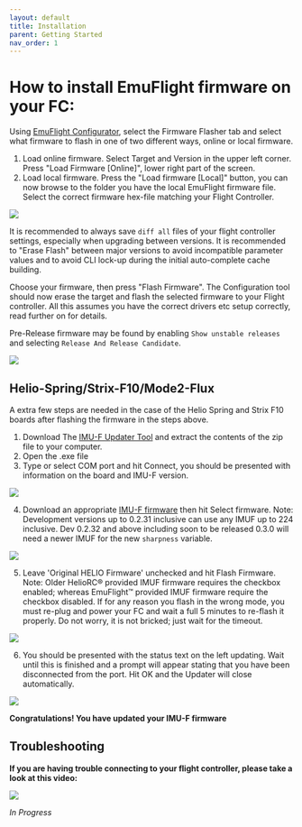```yaml
---
layout: default
title: Installation
parent: Getting Started
nav_order: 1
---
```


# How to install EmuFlight firmware on your FC:

Using [EmuFlight Configurator](https://github.com/emuflight/EmuConfigurator/releases), select the Firmware Flasher tab and select what firmware to flash in one of two different ways, online or local firmware.
  1. Load online firmware.
Select Target and Version in the upper left corner. Press "Load Firmware [Online]", lower right part of the screen.
  2. Load local firmware.
 Press the "Load firmware [Local]" button, you can now browse to the folder you have the local EmuFlight firmware file. Select the correct firmware hex-file matching your Flight Controller.

![](https://github.com/emuflight/emuflight/blob/master/docs/assets/images/emuconfig.png)

It is recommended to always save `diff all` files of your flight controller settings, especially when upgrading between versions.  It is recommended to "Erase Flash" between major versions to avoid incompatible parameter values and to avoid CLI lock-up during the initial auto-complete cache building.

Choose your firmware, then press "Flash Firmware".  The Configuration tool should now erase the target and flash the selected firmware to your Flight controller. All this assumes you have the correct drivers etc setup correctly, read further on for details.

Pre-Release firmware may be found by enabling `Show unstable releases` and selecting `Release And Release Candidate`.

![](https://github.com/emuflight/EmuFlight/wiki/images/show_unstable.png)

## Helio-Spring/Strix-F10/Mode2-Flux

A extra few steps are needed in the case of the Helio Spring and Strix F10 boards after flashing the firmware in the steps above.

1. Download The [IMU-F Updater Tool](https://github.com/emuflight/imu-f/releases/download/209/HELIO-IMU-F-Updater.zip) and extract the contents of the zip file to your computer.
2. Open the .exe file
3. Type or select COM port and hit Connect, you should be presented with information on the board and IMU-F version.

![](https://github.com/emuflight/EmuFlight-Butter-Varient/blob/master/docs/assets/images/imuf_flashing_3.png)

4. Download an appropriate [IMU-F firmware](https://github.com/emuflight/imu-f/releases) then hit Select firmware.  Note: Development versions up to 0.2.31 inclusive can use any IMUF up to 224 inclusive.  Dev 0.2.32 and above including soon to be released 0.3.0 will need a newer IMUF for the new `sharpness` variable.

![](https://github.com/emuflight/EmuFlight-Butter-Varient/blob/master/docs/assets/images/imuf_flashing_4.png)

5. Leave 'Original HELIO Firmware' unchecked and hit Flash Firmware. Note: Older HelioRC® provided IMUF firmware requires the checkbox enabled; whereas EmuFlight™ provided IMUF firmware require the checkbox disabled.  If for any reason you flash in the wrong mode, you must re-plug and power your FC and wait a full 5 minutes to re-flash it properly. Do not worry, it is not bricked; just wait for the timeout.

![](https://github.com/emuflight/EmuFlight-Butter-Varient/blob/master/docs/assets/images/imuf_flashing_5.png)

6. You should be presented with the status text on the left updating. Wait until this is finished and a prompt will appear stating that you have been disconnected from the port. Hit OK and the Updater will close automatically.

![](https://github.com/emuflight/EmuFlight-Butter-Varient/blob/master/docs/assets/images/imuf_flashing_6.png)

**Congratulations! You have updated your IMU-F firmware**

## Troubleshooting

**If you are having trouble connecting to your flight controller, please take a look at this video:**

[![](https://img.youtube.com/vi/m4ygG6Y5zXI/0.jpg)](https://www.youtube.com/watch?v=m4ygG6Y5zXI)

_In Progress_